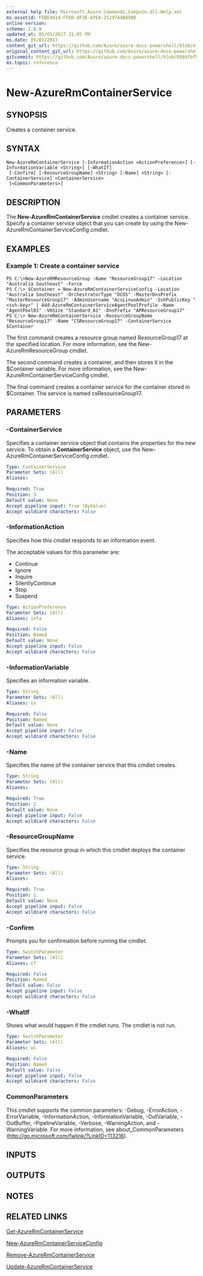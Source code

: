 ```yaml
---
external help file: Microsoft.Azure.Commands.Compute.dll-Help.xml
ms.assetid: F8BE4014-FFD0-4F3E-A7EA-25197A4B85B0
online version:
schema: 2.0.0
updated_at: 05/01/2017 21:05 PM
ms.date: 05/01/2017
content_git_url: https://github.com/Azure/azure-docs-powershell/blob/4.1.0/azureps-cmdlets-docs/ResourceManager/AzureRM.Compute/v1.3.4/New-AzureRmContainerService.md
original_content_git_url: https://github.com/Azure/azure-docs-powershell/blob/4.1.0/azureps-cmdlets-docs/ResourceManager/AzureRM.Compute/v1.3.4/New-AzureRmContainerService.md
gitcommit: https://github.com/Azure/azure-docs-powershell/blob/0589fbf53d27e39e0cf445261d29c64fb0859d62
ms.topic: reference
---
```


# New-AzureRmContainerService

## SYNOPSIS
Creates a container service.

## SYNTAX

```
New-AzureRmContainerService [-InformationAction <ActionPreference>] [-InformationVariable <String>] [-WhatIf]
 [-Confirm] [-ResourceGroupName] <String> [-Name] <String> [-ContainerService] <ContainerService>
 [<CommonParameters>]
```

## DESCRIPTION
The **New-AzureRmContainerService** cmdlet creates a container service.
Specify a container service object that you can create by using the New-AzureRmContainerServiceConfig cmdlet.

## EXAMPLES

### Example 1: Create a container service
```
PS C:\>New-AzureRMResourceGroup -Name "ResourceGroup17" -Location "Australia Southeast" -Force
PS C:\> $Container = New-AzureRmContainerServiceConfig -Location "Australia Southeast" -OrchestratorType "DCOS" -MasterDnsPrefix "MasterResourceGroup17" -AdminUsername "AcsLinuxAdmin" -SshPublicKey "<ssh-key>" | Add-AzureRmContainerServiceAgentPoolProfile -Name "AgentPool01" -VmSize "Standard_A1" -DnsPrefix "APResourceGroup17"
PS C:\> New-AzureRmContainerService -ResourceGroupName "ResourceGroup17" -Name "CSResourceGroup17" -ContainerService $Container
```

The first command creates a resource group named ResourceGroup17 at the specified location.
For more information, see the New-AzureRmResourceGroup cmdlet.

The second command creates a container, and then stores it in the $Container variable.
For more information, see the New-AzureRmContainerServiceConfig cmdlet.

The final command creates a container service for the container stored in $Container.
The service is named csResourceGroup17.

## PARAMETERS

### -ContainerService
Specifies a container service object that contains the properties for the new service.
To obtain a **ContainerService** object, use the New-AzureRmContainerServiceConfig cmdlet.

```yaml
Type: ContainerService
Parameter Sets: (All)
Aliases: 

Required: True
Position: 3
Default value: None
Accept pipeline input: True (ByValue)
Accept wildcard characters: False
```

### -InformationAction
Specifies how this cmdlet responds to an information event.

The acceptable values for this parameter are:

- Continue
- Ignore
- Inquire
- SilentlyContinue
- Stop
- Suspend

```yaml
Type: ActionPreference
Parameter Sets: (All)
Aliases: infa

Required: False
Position: Named
Default value: None
Accept pipeline input: False
Accept wildcard characters: False
```

### -InformationVariable
Specifies an information variable.

```yaml
Type: String
Parameter Sets: (All)
Aliases: iv

Required: False
Position: Named
Default value: None
Accept pipeline input: False
Accept wildcard characters: False
```

### -Name
Specifies the name of the container service that this cmdlet creates.

```yaml
Type: String
Parameter Sets: (All)
Aliases: 

Required: True
Position: 2
Default value: None
Accept pipeline input: False
Accept wildcard characters: False
```

### -ResourceGroupName
Specifies the resource group in which this cmdlet deploys the container service.

```yaml
Type: String
Parameter Sets: (All)
Aliases: 

Required: True
Position: 1
Default value: None
Accept pipeline input: False
Accept wildcard characters: False
```

### -Confirm
Prompts you for confirmation before running the cmdlet.

```yaml
Type: SwitchParameter
Parameter Sets: (All)
Aliases: cf

Required: False
Position: Named
Default value: False
Accept pipeline input: False
Accept wildcard characters: False
```

### -WhatIf
Shows what would happen if the cmdlet runs.
The cmdlet is not run.

```yaml
Type: SwitchParameter
Parameter Sets: (All)
Aliases: wi

Required: False
Position: Named
Default value: False
Accept pipeline input: False
Accept wildcard characters: False
```

### CommonParameters
This cmdlet supports the common parameters: -Debug, -ErrorAction, -ErrorVariable, -InformationAction, -InformationVariable, -OutVariable, -OutBuffer, -PipelineVariable, -Verbose, -WarningAction, and -WarningVariable. For more information, see about_CommonParameters (http://go.microsoft.com/fwlink/?LinkID=113216).

## INPUTS

## OUTPUTS

## NOTES

## RELATED LINKS

[Get-AzureRmContainerService](./Get-AzureRmContainerService.md)

[New-AzureRmContainerServiceConfig](./New-AzureRmContainerServiceConfig.md)

[Remove-AzureRmContainerService](./Remove-AzureRmContainerService.md)

[Update-AzureRmContainerService](./Update-AzureRmContainerService.md)


